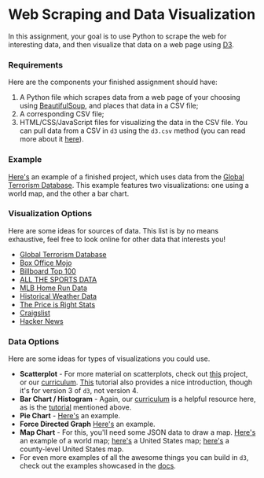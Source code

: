 # Web Scraping and Data Visualization

In this assignment, your goal is to use Python to scrape the web for interesting data, and then visualize that data on a web page using [D3](https://d3js.org/).

### Requirements

Here are the components your finished assignment should have:

1. A Python file which scrapes data from a web page of your choosing using [BeautifulSoup](https://www.crummy.com/software/BeautifulSoup/bs4/doc/), and places that data in a CSV file;
2. A corresponding CSV file;
3. HTML/CSS/JavaScript files for visualizing the data in the CSV file. You can pull data from a CSV in `d3` using the `d3.csv` method (you can read more about it [here](https://github.com/d3/d3-request/blob/master/README.md#csv)).

### Example

[Here's](http://rithmschool.github.io/visualization_project) an example of a finished project, which uses data from the [Global Terrorism Database](https://www.start.umd.edu/gtd/). This example features two visualizations: one using a world map, and the other a bar chart.

### Visualization Options

Here are some ideas for sources of data. This list is by no means exhaustive, feel free to look online for other data that interests you!

- [Global Terrorism Database](https://www.start.umd.edu/gtd/)
- [Box Office Mojo](http://www.boxofficemojo.com/)
- [Billboard Top 100](http://www.billboard.com/charts/hot-100)
- [ALL THE SPORTS DATA](http://www.sports-reference.com/)
- [MLB Home Run Data](http://www.hittrackeronline.com/)
- [Historical Weather Data](https://www.wunderground.com/history/)
- [The Price is Right Stats](http://tpirstats.com/)
- [Craigslist](https://sfbay.craigslist.org/)
- [Hacker News](https://news.ycombinator.com/)

### Data Options

Here are some ideas for types of visualizations you could use. 

- **Scatterplot** - For more material on scatterplots, check out [this](https://github.com/rithmschool/intro_to_d3/) project, or our [curriculum](https://github.com/rithmschool/intermediate_javascript/blob/master/unit-02/10-intermediate-d3.md). [This](http://alignedleft.com/tutorials/d3) tutorial also provides a nice introduction, though it's for version 3 of `d3`, not version 4.
- **Bar Chart / Histogram** - Again, our [curriculum](https://github.com/rithmschool/intermediate_javascript/blob/master/unit-02/10-intermediate-d3.md) is a helpful resource here, as is the [tutorial](http://alignedleft.com/tutorials/d3) mentioned above.
- **Pie Chart** - [Here's](https://bl.ocks.org/tezzutezzu/c2653d42ffb4ecc01ffe2d6c97b2ee5e) an example.
- **Force Directed Graph** [Here's](https://bl.ocks.org/mbostock/4062045) an example.
- **Map Chart** - For this, you'll need some JSON data to draw a map. [Here's](http://bl.ocks.org/micahstubbs/8e15870eb432a21f0bc4d3d527b2d14f) an example of a world map; [here's](https://bl.ocks.org/mbostock/4090848) a United States map; [here's](https://bl.ocks.org/mbostock/4122298) a county-level United States map.
- For even more examples of all the awesome things you can build in `d3`, check out the examples showcased in the [docs](https://github.com/d3/d3/wiki/Gallery).